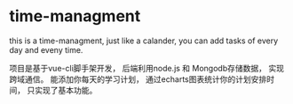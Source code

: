 # time-managment
this is a time-managment, just like a calander, you can add tasks of every day and eveny time.  


项目是基于vue-cli脚手架开发， 后端利用node.js 和 Mongodb存储数据， 实现跨域通信。 能添加你每天的学习计划， 通过echarts图表统计你的计划安排时间， 只实现了基本功能。
